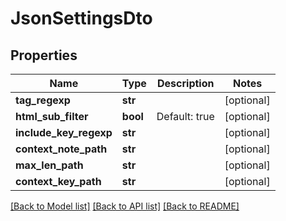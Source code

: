 # JsonSettingsDto

## Properties
Name | Type | Description | Notes
------------ | ------------- | ------------- | -------------
**tag_regexp** | **str** |  | [optional] 
**html_sub_filter** | **bool** | Default: true | [optional] 
**include_key_regexp** | **str** |  | [optional] 
**context_note_path** | **str** |  | [optional] 
**max_len_path** | **str** |  | [optional] 
**context_key_path** | **str** |  | [optional] 

[[Back to Model list]](../README.md#documentation-for-models) [[Back to API list]](../README.md#documentation-for-api-endpoints) [[Back to README]](../README.md)


